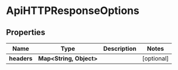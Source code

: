 

# ApiHTTPResponseOptions


## Properties

| Name | Type | Description | Notes |
|------------ | ------------- | ------------- | -------------|
|**headers** | **Map&lt;String, Object&gt;** |  |  [optional] |



